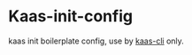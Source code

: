 Kaas-init-config
=======

kaas init boilerplate config, use by [kaas-cli](https://github.com/duiyuan/kaas-cli) only.